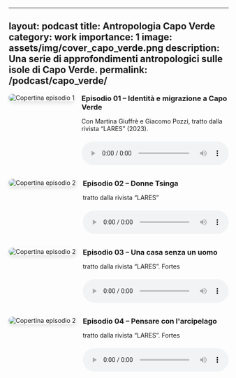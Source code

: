 
---
layout: podcast
title: Antropologia Capo Verde
category: work
importance: 1
image: assets/img/cover_capo_verde.png
description: Una serie di approfondimenti antropologici sulle isole di Capo Verde.
permalink: /podcast/capo_verde/
---


<style>
.podcast-episode {
  display: flex;
  gap: 1rem;
  margin-bottom: 2rem;
  align-items: flex-start;
}

.podcast-episode img {
  max-width: 180px;
  border-radius: 8px;
  box-shadow: 0 4px 8px rgba(0,0,0,0.1);
}

.podcast-info {
  flex: 1;
}

.podcast-info h3 {
  margin-top: 0;
  margin-bottom: 0.3em;
}

audio {
  width: 100%;
  margin-top: 0.5em;
}
</style>

<div class="podcast-episode">
  <img src="{{ 'assets/img/cover_podcast_capo_verde.png' | relative_url }}" alt="Copertina episodio 1">
  <div class="podcast-info">
    <h3>Episodio 01 – Identità e migrazione a Capo Verde</h3>
    <p>Con Martina Giuffrè e Giacomo Pozzi, tratto dalla rivista “LARES” (2023).</p>
    <audio controls>
      <source src="{{ '/assets/audio/cape_verdean_anthropology.mp3' | relative_url }}" type="audio/wav">
      Il tuo browser non supporta l'elemento audio.
    </audio>
  </div>
</div>

<div class="podcast-episode">
  <img src="{{ 'assets/img/cover_podcast_capo_verde.png' | relative_url }}" alt="Copertina episodio 2">
  <div class="podcast-info">
    <h3>Episodio 02 – Donne Tsinga</h3>
    <p>tratto dalla rivista “LARES”</p>
    <audio controls>
      <source src="{{ 'assets/audio/2donne_tsinga.mp3' | relative_url }}" type="audio/wav">
      Il tuo browser non supporta l'elemento audio.
    </audio>
  </div>
</div>

<div class="podcast-episode">
  <img src="{{ 'assets/img/cover_podcast_capo_verde.png' | relative_url }}" alt="Copertina episodio 2">
  <div class="podcast-info">
    <h3>Episodio 03 – Una casa senza un uomo</h3>
    <p>tratto dalla rivista “LARES”. Fortes</p>
    <audio controls>
      <source src="{{ 'assets/audio/3una_casa_senza_un_uomo_fortes.mp3' | relative_url }}" type="audio/wav">
      Il tuo browser non supporta l'elemento audio.
    </audio>
  </div>
</div>

<div class="podcast-episode">
  <img src="{{ 'assets/img/cover_podcast_capo_verde.png' | relative_url }}" alt="Copertina episodio 2">
  <div class="podcast-info">
    <h3>Episodio 04 – Pensare con l'arcipelago</h3>
    <p>tratto dalla rivista “LARES”. Fortes</p>
    <audio controls>
      <source src="{{ 'assets/audio/4pensare_con_arcipelago_capo_verdiano.mp3' | relative_url }}" type="audio/wav">
      Il tuo browser non supporta l'elemento audio.
    </audio>
  </div>
</div>
